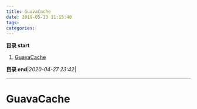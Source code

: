```yaml
---
title: GuavaCache
date: 2019-05-13 11:15:40
tags: 
categories: 
---
```


**目录 start**

1. [GuavaCache](#guavacache)

**目录 end**|_2020-04-27 23:42_|
****************************************
# GuavaCache
